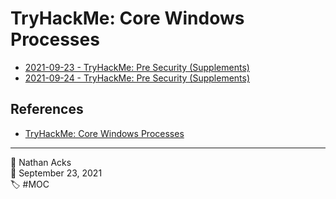 # TryHackMe: Core Windows Processes

* [2021-09-23 - TryHackMe: Pre Security (Supplements)](../log/2021-09-23-tryhackme-pre-security-supplements.md)
* [2021-09-24 - TryHackMe: Pre Security (Supplements)](../log/2021-09-24-tryhackme-pre-security-supplements.md)

## References

* [TryHackMe: Core Windows Processes](https://tryhackme.com/room/btwindowsinternals)

- - - -

<span aria-hidden="true">👤</span> Nathan Acks  
<span aria-hidden="true">📅</span> September 23, 2021  
<span aria-hidden="true">🏷️</span> #MOC

